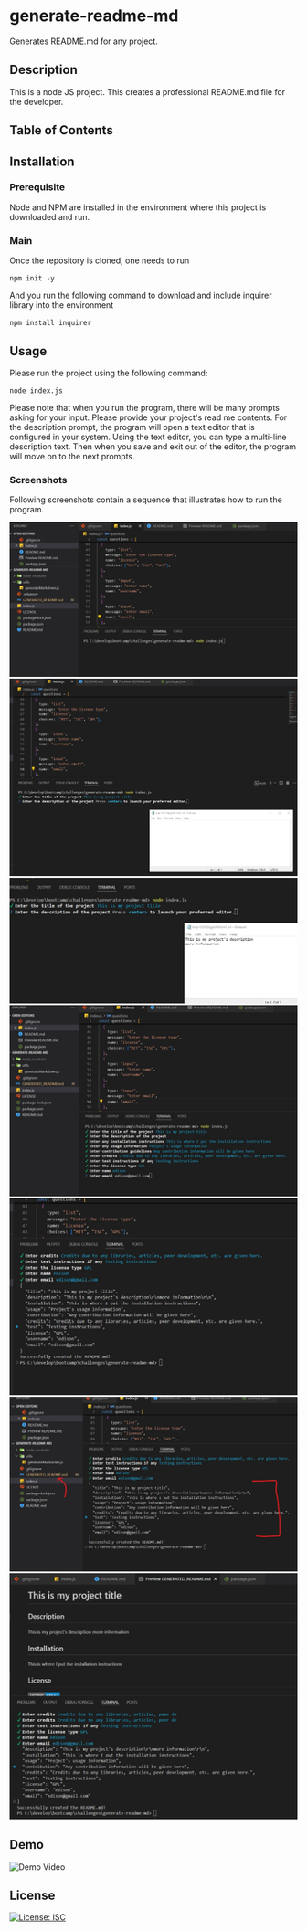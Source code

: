 # generate-readme-md

Generates README.md for any project.

## Description

This is a node JS project. This creates a professional README.md file for the developer.

## Table of Contents

## Installation

### Prerequisite

Node and NPM are installed in the environment where this project is downloaded and run.

### Main

Once the repository is cloned, one needs to run

```console
npm init -y
```

And you run the following command to download and include inquirer library into the environment

```console
npm install inquirer
```

## Usage

Please run the project using the following command:

```console
node index.js
```

Please note that when you run the program, there will be many prompts asking for your input.
Please provide your project's read me contents.
For the description prompt, the program will open a text editor that is configured in your system.
Using the text editor, you can type a multi-line description text.
Then when you save and exit out of the editor, the program will move on to the next prompts.

### Screenshots

Following screenshots contain a sequence that illustrates how to run the program.

![How to run](/images/001.jpg?raw=true "1")
![How to run](/images/002.jpg?raw=true "2")
![How to run](/images/003.jpg?raw=true "3")
![How to run](/images/004.jpg?raw=true "4")
![How to run](/images/005.jpg?raw=true "5")
![How to run](/images/006.jpg?raw=true "6")
![How to run](/images/007.jpg?raw=true "7")

## Demo

![Demo Video](https://drive.google.com/file/d/1EFOhiq98AZ6ChzHYssVlcGLDj1j1C7sY/view?usp=sharing)

## License

[![License: ISC](https://img.shields.io/badge/License-ISC-blue.svg)](https://opensource.org/licenses/ISC)
